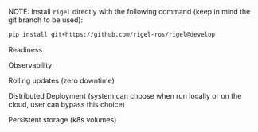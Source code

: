 NOTE: Install `rigel` directly with the following command (keep in mind the git branch to be used):

```bash
pip install git+https://github.com/rigel-ros/rigel@develop
```

Readiness

Observability

Rolling updates (zero downtime)

Distributed Deployment (system can choose when run locally or on the cloud, user can bypass this choice)

Persistent storage (k8s volumes)
